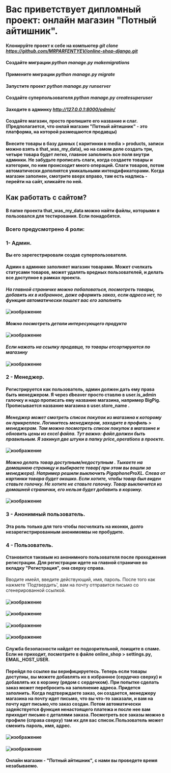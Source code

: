 # Вас приветствует дипломный проект: онлайн магазин "Потный айтишник".
#### Клонируйте проект к себе на компьютер *git clone https://github.com/MRPARFENTYEV/online-shop-django.git*
#### Создайте миграции *python manage.py makemigrations*
#### Примените миграции *python manage.py migrate*
#### Запустите проект  *python manage.py runserver*
#### Создайте суперпользователя *python manage.py createsuperuser*
#### Заходите в админку *http://127.0.0.1:8000/admin/*
#### Создайте магазин, просто пропишите его название и слаг. (Предполагается, что онлай магазин "Потный айтишник" - это платформа, на которой размещаются продавцы)
#### Внесите товары в базу данных ( каритинки в media > products, записи можно взять в that_was_my_data), но на самом деле создать три, четыре товара будет легко, главное заполнить все поля внутри админки. Не забудьте прописать слаги, когда создаете товары и категории, по ним происходит много операций. Слаги товаров, потом автоматически дополнятся уникальными интендификаторами. Когда магазин заполнен, смотрите вверх вправо, там есть надпись - перейти на сайт, кликайте по ней.

## Как работать с сайтом?

#### В папке проекта that_was_my_data можно найти файлы, которыми я пользовался для тестирования. Если понадобятся.

### Всего предусмотрено 4 роли:
### 1- Админ.
#### Вы его зарегестрировали создав суперпользователя.
#### Админ в админке заполняет магазин товарами.  Может счелкать статусами товаров, может удалять вредных пользователей, и делать все доступное в рамках проекта.
#### *На главной страничке можно побаловаться, посмотреть товары, добавить их в избранное, даже оформить заказ, если адреса нет, то функция автоматически пошлет вас его заполнять*
#### ![изображение](https://github.com/MRPARFENTYEV/online-shop-django/assets/110676672/1a03c8a8-ddd6-45c5-8260-434674796c53)
#### *Можно посмотреть детали интересующего продукта*
#### ![изображение](https://github.com/MRPARFENTYEV/online-shop-django/assets/110676672/5fdc7070-05ba-45f0-9aea-0c32b267a042)
#### *Если нажать на ссылку продавца, то товары отсортируются по магазину*
#### ![изображение](https://github.com/MRPARFENTYEV/online-shop-django/assets/110676672/38de50fd-e63d-4f2a-abaf-c6ffd298384e)

### 2 - Менеджер. 
#### Регистрируется как пользователь, админ должен дать ему права быть менеджером. Я через dbeaver просто ставлю в user.is_admin галочку и надо прописать ему название магазина, например BigPig. Прописывается название магазина в user.store_name . 

#### *Менеджер может смотреть список покупок из магазина к которому он прикреплен. Логинитесь менеджером, заходите в профиль > менеджерам. Там можно посмотреть список покупок в магазине и обновить цены из excel файла. Тут важно: файл должен быть правильным. Я закинул две штуки в папку price_operations в проекте.* 
#### ![изображение](https://github.com/MRPARFENTYEV/online-shop-django/assets/110676672/098891c0-91ee-4109-81fd-08c2bc52b828)

#### *Можно делать товар доступным/недоступным . Тыкаете на домашнюю страницу и выбираете товар( при этом вы вошли за менеджера). Например решили выключить PigaphoneProXL.  Слева от картинки товара будет окошко. Если хотите, чтобы товар был виден ставьте голочку. Не хотите не ставьте галочку. Товар выключится из домашней странички, его нельзя будет добавить в корзину.*
#### ![изображение](https://github.com/MRPARFENTYEV/online-shop-django/assets/110676672/cc33fbf0-aafb-42e4-9075-dadb8acb4a31)

### 3 - Анонимный пользователь.
#### Эта роль только для того чтобы посчелкать на иконки, долго незарегистрированным анонимомвы не пробудите.

### 4 - Пользователь.
#### Становится таковым из анонимного пользователя после проходжения регистрации. Для регистрации идете на главной страничке во вкладку "Регистрация", она сверху справа.
Вводите имейл, введите действующий, имя, пароль. После того как нажмете 'Подтвердить', вам на почту отправится письмо
со сгенерированной ссылкой.
#### ![изображение](https://github.com/MRPARFENTYEV/online-shop-django/assets/110676672/a688be03-ba22-4993-9c0e-99028e658513)
#### ![изображение](https://github.com/MRPARFENTYEV/online-shop-django/assets/110676672/dbb5069f-1b51-4ac9-be47-dc32b8895319)
#### ![изображение](https://github.com/MRPARFENTYEV/online-shop-django/assets/110676672/8ba5a8ff-a832-479f-ac49-795c9981e685)
#### ![изображение](https://github.com/MRPARFENTYEV/online-shop-django/assets/110676672/b6d0f0cf-a067-478f-ac58-7f6937b37f89)
#### Служба безопасности найдет ее подозрительной, поищите в спаме. Если не приходит, посмотрите в файле online_shop > settings.py, EMAIL_HOST_USER. 

#### Перейдя по ссылке вы верифицируетесь. Теперь если товары доступны, вы можете добавлять их в избранное (сердечко сверху) и добавлять их в корзину (рядом с сердечком). При попытке сделать заказ может перебросить на заполнение адреса. Придется заполнить. Когда подтверждаете заказ, он создается, менеджеру магазина на почту идет письмо, что вы что-то заказали, и вам на почту идет письмо,что заказ создан. Потом автоматически задействуется функция ненастоящего платежа и после нее вам приходит письмо с деталями заказа. Посмотреть все заказы можно в профиле (справа сверху) там их для вас список.Пользователь может сменить пароль, имя, адрес.
#### ![изображение](https://github.com/MRPARFENTYEV/online-shop-django/assets/110676672/9d21fb9a-5b92-4277-aff2-19124e24ff16)
#### ![изображение](https://github.com/MRPARFENTYEV/online-shop-django/assets/110676672/94c9455a-8177-422b-ad4f-33bc14fb2d09)

#### Онлайн магазин - "Потный айтишник", с нами вы проведете время незабываемо.
